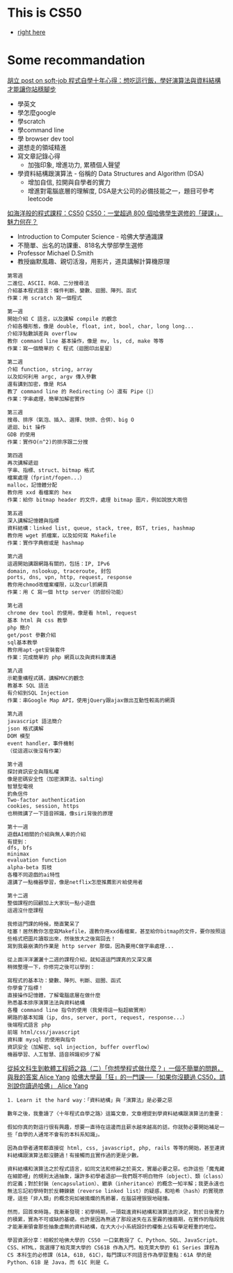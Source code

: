 # This is CS50
* [right here](https://cs50.harvard.edu/summer/2020/)

# Some recommandation
[胡立 post on soft-job 程式自學十年心得：想吃這行飯，學好演算法與資料結構才能讓你站穩腳步](https://buzzorange.com/techorange/2016/04/13/self-study-program-with-datastructure-and-algorithm/?fbclid=IwAR3SOyZsk5kDoGz1Svi4dQha4HFoJO3M25WHexNhpKW6FSh-p6Hzy2mZ7Dc)
* 學英文
* 學怎麼google
* 學scratch
* 學command line
* 學 browser dev tool
* 選想走的領域精進
* 寫文章記錄心得
  * 加強印象, 增進功力, 累積個人聲望
* 學資料結構跟演算法 - 俗稱的 Data Structures and Algorithm (DSA)
  * 增加自信, 拉開與自學者的實力
  * 增進對電腦底層的理解度, DSA是大公司的必備技能之一，題目可參考leetcode

[如海洋般的程式課程：CS50](http://huli.logdown.com/posts/687027)
[CS50：一堂超過 800 個哈佛學生選修的「硬課」，魅力何在？](https://www.inside.com.tw/article/4209-harvard-cs50)
* Introduction to Computer Science - 哈佛大學通識課
* 不簡單、出名的功課重、818名大學部學生選修
* Professor Michael D.Smith
* 教授幽默風趣、親切活潑，用影片，道具講解計算機原理

```
第零週
二進位、ASCII、RGB、二分搜尋法
介紹基本程式語言：條件判斷、變數、迴圈、陣列、函式
作業：用 scratch 寫一個程式

第一週
開始介紹 C 語言，以及講解 compile 的觀念
介紹各種形態，像是 double, float, int, bool, char, long long...
介紹浮點數誤差與 overflow
教你 command line 基本操作，像是 mv, ls, cd, make 等等
作業：寫一個簡單的 C 程式（迴圈印出星星）

第二週
介紹 function, string, array
以及如何利用 argc, argv 傳入參數
還有講到加密，像是 RSA
教了 command line 的 Redirecting（>）還有 Pipe（|）
作業：字串處理，簡單加解密實作

第三週
搜尋、排序（氣泡、插入、選擇、快排、合併）、big O
遞迴、bit 操作
GDB 的使用
作業：實作O(n^2)的排序跟二分搜

第四週
再次講解遞迴
字串、指標、struct、bitmap 格式
檔案處理（fprint/fopen...）
malloc，記憶體分配
教你用 xxd 看檔案的 hex
作業：給你 bitmap header 的文件，處理 bitmap 圖片，例如說放大兩倍

第五週
深入講解記憶體與指標
資料結構：linked list, queue, stack, tree, BST, tries, hashmap
教你用 wget 抓檔案，以及如何寫 Makefile
作業：實作字典樹或是 hashmap

第六週
這週開始講跟網路有關的，包括：IP, IPv6
domain, nslookup, traceroute, 封包
ports, dns, vpn, http, request, response
教你用chmod改檔案權限，以及curl抓網頁
作業：用 C 寫一個 http server（的部份功能）

第七週
chrome dev tool 的使用，像是看 html, request
基本 html 與 css 教學
php 簡介
get/post 參數介紹
sql基本教學
教你用apt-get安裝套件
作業：完成簡單的 php 網頁以及與資料庫溝通

第八週
示範重構程式碼，講解MVC的觀念
教基本 SQL 語法
有介紹到SQL Injection
作業：串Google Map API，使用jQuery跟ajax做出互動性較高的網頁

第九週
javascript 語法簡介
json 格式講解
DOM 模型
event handler，事件機制
（從這週以後沒有作業）

第十週
探討資訊安全與隱私權
像是密碼安全性（加密演算法、salting）
智慧型電視
釣魚信件
Two-factor authentication
cookies, session, https
也稍微講了一下語音辨識，像siri背後的原理

第十一週
遊戲AI相關的介紹與無人車的介紹
有提到：
dfs, bfs
minimax
evaluation function
alpha-beta 剪枝
各種不同遊戲的ai特性
還講了一點機器學習，像是netflix怎麼推薦影片給使用者

第十二週
整個課程的回顧加上大家玩一點小遊戲
這週沒什麼課程

我修這門課的時候，簡直驚呆了
哇塞！居然教你怎麼寫Makefile，還教你用xxd看檔案，甚至給你bitmap的文件，要你按照這些格式把圖片讀取出來，然後放大之後寫回去！
寫到我最崩潰的作業是 http server 那個，因為要用C做字串處理...

從上面洋洋灑灑十二週的課程介紹，就知道這門課真的又深又廣
稍微整理一下，你修完之後可以學到：

寫程式的基本功：變數、陣列、判斷、迴圈、函式
你學會了指標！
直接操作記憶體，了解電腦底層在做什麼
熟悉基本排序演算法法與資料結構
各種 command line 指令的使用（我覺得這一點超級實用）
網路的基本知識（ip, dns, server, port, request, response...）
後端程式語言 php
前端 html/css/javascript
資料庫 mysql 的使用與指令
資訊安全（加解密、sql injection, buffer overflow）
機器學習、人工智慧、語音辨識初步了解

```

[從純文科生到軟體工程師之路（二）「你想學程式做什麼？」一個不簡單的問題，與我的答案 Alice Yang](https://crossing.cw.com.tw/amp/article/12689?fbclid=IwAR0qDK8DG_kJjPhd2G33OyRgsZxrL9k1_wr_ESZi6L7SkyZHWkdArORFiEE)
[哈佛大學最「狂」的一門課──「如果你沒聽過 CS50，請別說你讀過哈佛」 Alice Yang](https://crossing.cw.com.tw/article/7200)

```
1. Learn it the hard way：「資料結構」與「演算法」是必要之惡

數年之後，我重讀了〈十年程式自學之路〉這篇文章，文章裡提到學資料結構跟演算法的重要：

假如你真的對這行很有興趣，想要一直待在這邊而且薪水越來越高的話，你就勢必要開始補足一些「自學的人通常不會有的本科系知識」。

因為自學者通常都直接從 html, css, javascript, php, rails 等等的開始，甚至連資料結構跟演算法都沒聽過！有接觸而且實作過的更是少數。

資料結構和演算法之於程式語言，如同文法和修辭之於英文，實屬必要之惡。也許這些「魔鬼藏在細節裡」的規則太過抽象，讓許多初學者退卻──我們既不明白物件（object）、類（class）的定義；對於封裝（encapsulation）、繼承（inheritance）的概念一知半解；我更永遠也無法忘記初學時對於反轉鍊錶（reverse linked list）的疑惑，和哈希（hash）的實現原理，這些「非人類」的概念宛如被搗爛的馬鈴薯，在腦袋裡狠狠地碰撞。

然而，回首來時路，我漸漸發現：初學時期，一頭栽進資料結構和演算法的決定，對於日後實力的積累，實為不可或缺的基礎。也許是因為熬過了那段迷失在五里霧的撞牆期，在實作的階段我才能漸漸領會那些抽象虛無的資料結構，在大大小小系統設計的權衡上佔有舉足輕重的地位。

學習資源分享：相較於哈佛大學的 CS50 一口氣教授了 C、Python、SQL、JavaScript、CSS、HTML，我選擇了柏克萊大學的 CS61B 作為入門。柏克萊大學的 61 Series 課程為 CS 本科生的必修課（61A, 61B, 61C），每門課以不同語言作為學習重點：61A 學的是Python、61B 是 Java，而 61C 則是 C。

```